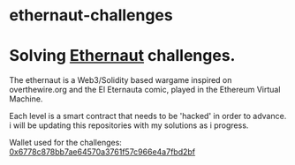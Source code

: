 # ethernaut-challenges

# Solving [Ethernaut](https://ethernaut.zeppelin.solutions) challenges.

The ethernaut is a Web3/Solidity based wargame inspired on overthewire.org and the El Eternauta comic, played in the Ethereum Virtual Machine.

Each level is a smart contract that needs to be 'hacked' in order to advance.
i will be updating this repositories with my solutions as i progress.

Wallet used for the challenges: [0x6778c878bb7ae64570a3761f57c966e4a7fbd2bf](https://ropsten.etherscan.io/address/0x6778c878bb7ae64570a3761f57c966e4a7fbd2bf)
